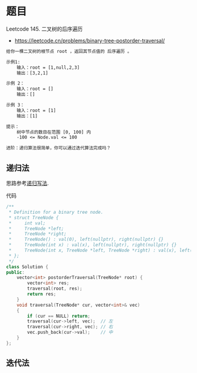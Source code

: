 # 题目

Leetcode 145. 二叉树的后序遍历
- https://leetcode.cn/problems/binary-tree-postorder-traversal/

```txt
给你一棵二叉树的根节点 root ，返回其节点值的 后序遍历 。

示例1:
    输入：root = [1,null,2,3]
    输出：[3,2,1]

示例 2：
    输入：root = []
    输出：[]

示例 3：
    输入：root = [1]
    输出：[1]

提示：
    树中节点的数目在范围 [0, 100] 内
    -100 <= Node.val <= 100

进阶：递归算法很简单，你可以通过迭代算法完成吗？
```
## 递归法
思路参考[递归写法](../../../../如何写好递归.md).

代码
```cpp
/**
 * Definition for a binary tree node.
 * struct TreeNode {
 *     int val;
 *     TreeNode *left;
 *     TreeNode *right;
 *     TreeNode() : val(0), left(nullptr), right(nullptr) {}
 *     TreeNode(int x) : val(x), left(nullptr), right(nullptr) {}
 *     TreeNode(int x, TreeNode *left, TreeNode *right) : val(x), left(left), right(right) {}
 * };
 */
class Solution {
public:
    vector<int> postorderTraversal(TreeNode* root) {
        vector<int> res;
        traversal(root, res);
        return res;
    }
    void traversal(TreeNode* cur, vector<int>& vec) 
    {
        if (cur == NULL) return;
        traversal(cur->left, vec);  // 左
        traversal(cur->right, vec); // 右
        vec.push_back(cur->val);    // 中
    }
};
```


## 迭代法






